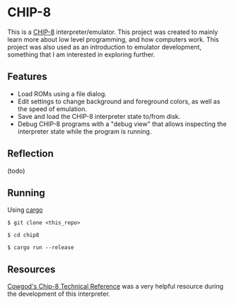 # CHIP-8

This is a [CHIP-8](https://en.wikipedia.org/wiki/CHIP-8) interpreter/emulator. This project was created to mainly learn more about low level programming, and how computers work. This project was also used as an introduction to emulator development, something that I am interested in exploring further.

## Features
 - Load ROMs using a file dialog.
 - Edit settings to change background and foreground colors, as well as the speed of emulation.
 - Save and load the CHIP-8 interpreter state to/from disk.
 - Debug CHIP-8 programs with a "debug view" that allows inspecting the 
interpreter state while the program is running.

## Reflection
(todo)

## Running
Using [cargo](https://doc.rust-lang.org/cargo/)

`$ git clone <this_repo>`

`$ cd chip8`

`$ cargo run --release`

## Resources
[Cowgod's Chip-8 Technical Reference](http://devernay.free.fr/hacks/chip8/C8TECH10.HTM) 
was a very helpful resource during the development of this interpreter.
